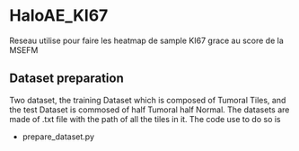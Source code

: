 # HaloAE_KI67
Reseau utilise pour faire les heatmap de sample KI67 grace au score de la MSEFM

## Dataset preparation
Two dataset, the training Dataset which is composed of Tumoral Tiles, and the test Dataset is commosed of half Tumoral half Normal. 
The datasets are made of .txt file with the path of all the tiles in it. 
The code use to do so is 
* prepare_dataset.py
